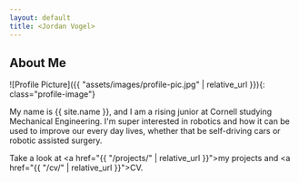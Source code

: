 ```yaml
---
layout: default
title: <Jordan Vogel>
---
```


## About Me


![Profile Picture]({{ "assets/images/profile-pic.jpg" | relative_url }}){: class="profile-image"}

 
My name is {{ site.name }}, and I am a rising junior at Cornell studying Mechanical Engineering. I'm super interested in robotics and how it can be used to improve our every day lives, whether that be self-driving cars or robotic assisted surgery. 

Take a look at <a href="{{ "/projects/" | relative_url }}">my projects</a> and <a href="{{ "/cv/" | relative_url }}">CV</a>.
